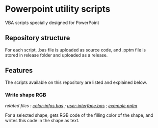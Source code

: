 # Powerpoint utility scripts
VBA scripts specially designed for PowerPoint

## Repository structure

For each script, .bas file is uploaded as source code, and .pptm file is stored in release folder and uploaded as a release.

## Features
The scripts available on this repository are listed and explained below.

### Write shape RGB
*related files : [color-infos.bas](https://github.com/ronan-deshays/powerpoint-utility-scripts/write-shape-RGB/blob/main/color-infos.bas) ; [user-interface.bas](https://github.com/ronan-deshays/powerpoint-utility-scripts/write-shape-RGB/blob/main/user-interface.bas) ; [example.pptm](https://github.com/ronan-deshays/powerpoint-utility-scripts/releases/latest/download/example.pptm)*

For a selected shape, gets RGB code of the filling color of the shape, and writes this code in the shape as text.






